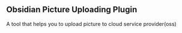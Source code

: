 ## Obsidian Picture Uploading Plugin

A tool that helps you to upload picture to cloud service provider(oss)